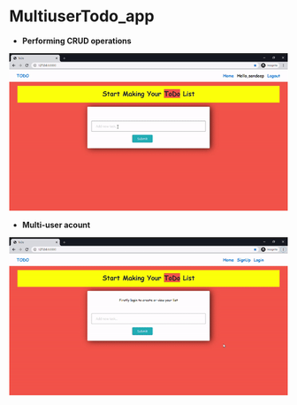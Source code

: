 # MultiuserTodo_app

* **Performing CRUD operations**

![](task/templates/static/todo1.gif)





* **Multi-user acount**

![](task/templates/static/todo2.gif)
